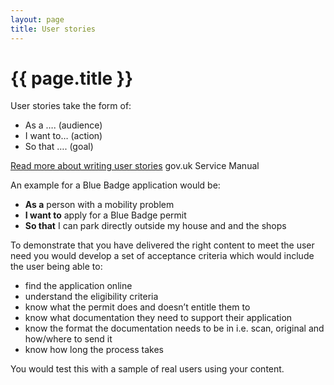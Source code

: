```yaml
---
layout: page
title: User stories
---
```


# {{ page.title }}

User stories take the form of:

- As a …. (audience)
- I want to… (action)
- So that …. (goal)

[Read more about writing user stories](https://www.gov.uk/service-manual/agile-delivery/writing-user-stories) gov.uk Service Manual

An example for a Blue Badge application would be:

- **As a** person with a mobility problem
- **I want to** apply for a Blue Badge permit
- **So that** I can park directly outside my house and and the shops

To demonstrate that you have delivered the right content to meet the user need you would develop a set of acceptance criteria which would include the user being able to:

- find the application online
- understand the eligibility criteria
- know what the permit does and doesn’t entitle them to
- know what documentation they need to support their application
- know the format the documentation needs to be in i.e. scan, original and how/where to send it
- know how long the process takes

You would test this with a sample of real users using your content.